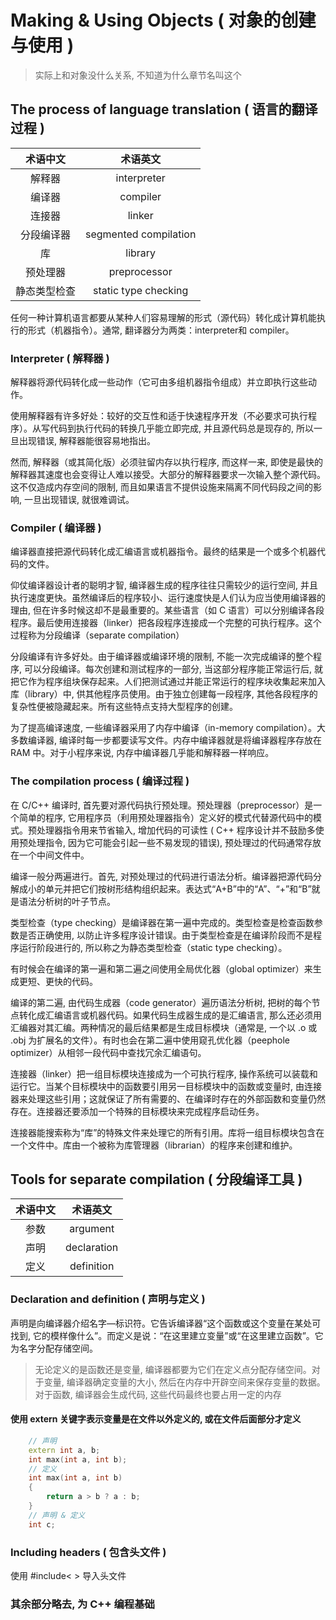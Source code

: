# Making & Using Objects ( 对象的创建与使用 )

> 实际上和对象没什么关系, 不知道为什么章节名叫这个

## The process of language translation ( 语言的翻译过程 )

| 术语中文 | 术语英文 |
|:---:|:---:|
| 解释器 | interpreter |
| 编译器 | compiler |
| 连接器 | linker |
| 分段编译器 | segmented compilation |
| 库 | library |
| 预处理器 | preprocessor |
| 静态类型检查 | static type checking |


任何一种计算机语言都要从某种人们容易理解的形式（源代码）转化成计算机能执行的形式（机器指令）。通常, 翻译器分为两类：interpreter和 compiler。

### Interpreter ( 解释器 )

解释器将源代码转化成一些动作（它可由多组机器指令组成）并立即执行这些动作。

使用解释器有许多好处：较好的交互性和适于快速程序开发（不必要求可执行程序）。从写代码到执行代码的转换几乎能立即完成, 并且源代码总是现存的, 所以一旦出现错误, 解释器能很容易地指出。

然而, 解释器（或其简化版）必须驻留内存以执行程序, 而这样一来, 即使是最快的解释器其速度也会变得让人难以接受。大部分的解释器要求一次输入整个源代码。这不仅造成内存空间的限制, 而且如果语言不提供设施来隔离不同代码段之间的影响, 一旦出现错误, 就很难调试。

### Compiler ( 编译器 )

编译器直接把源代码转化成汇编语言或机器指令。最终的结果是一个或多个机器代码的文件。

仰仗编译器设计者的聪明才智, 编译器生成的程序往往只需较少的运行空间, 并且执行速度更快。虽然编译后的程序较小、运行速度快是人们认为应当使用编译器的理由, 但在许多时候这却不是最重要的。某些语言（如 C 语言）可以分别编译各段程序。最后使用连接器（linker）把各段程序连接成一个完整的可执行程序。这个过程称为分段编译（separate compilation）

分段编译有许多好处。由于编译器或编译环境的限制, 不能一次完成编译的整个程序, 可以分段编译。每次创建和测试程序的一部分, 当这部分程序能正常运行后, 就把它作为程序组块保存起来。人们把测试通过并能正常运行的程序块收集起来加入库（library）中, 供其他程序员使用。由于独立创建每一段程序, 其他各段程序的复杂性便被隐藏起来。所有这些特点支持大型程序的创建。

为了提高编译速度, 一些编译器采用了内存中编译（in-memory compilation）。大多数编译器, 编译时每一步都要读写文件。内存中编译器就是将编译器程序存放在 RAM 中。对于小程序来说, 内存中编译器几乎能和解释器一样响应。

### The compilation process ( 编译过程 )

在 C/C++ 编译时, 首先要对源代码执行预处理。预处理器（preprocessor）是一个简单的程序, 它用程序员（利用预处理器指令）定义好的模式代替源代码中的模式。预处理器指令用来节省输入, 增加代码的可读性 ( C++ 程序设计并不鼓励多使用预处理指令, 因为它可能会引起一些不易发现的错误), 预处理过的代码通常存放在一个中间文件中。

编译一般分两遍进行。首先, 对预处理过的代码进行语法分析。编译器把源代码分解成小的单元并把它们按树形结构组织起来。表达式“A+B”中的“A”、“+”和“B”就是语法分析树的叶子节点。

类型检查（type checking）是编译器在第一遍中完成的。类型检查是检查函数参数是否正确使用, 以防止许多程序设计错误。由于类型检查是在编译阶段而不是程序运行阶段进行的, 所以称之为静态类型检查（static type checking）。

有时候会在编译的第一遍和第二遍之间使用全局优化器（global optimizer）来生成更短、更快的代码。

编译的第二遍, 由代码生成器（code generator）遍历语法分析树, 把树的每个节点转化成汇编语言或机器代码。如果代码生成器生成的是汇编语言, 那么还必须用汇编器对其汇编。两种情况的最后结果都是生成目标模块（通常是, 一个以 .o 或 .obj 为扩展名的文件）。有时也会在第二遍中使用窥孔优化器（peephole optimizer）从相邻一段代码中查找冗余汇编语句。

连接器（linker）把一组目标模块连接成为一个可执行程序, 操作系统可以装载和运行它。当某个目标模块中的函数要引用另一目标模块中的函数或变量时, 由连接器来处理这些引用；这就保证了所有需要的、在编译时存在的外部函数和变量仍然存在。连接器还要添加一个特殊的目标模块来完成程序启动任务。

连接器能搜索称为“库”的特殊文件来处理它的所有引用。库将一组目标模块包含在一个文件中。库由一个被称为库管理器（librarian）的程序来创建和维护。

## Tools for separate compilation ( 分段编译工具 )

| 术语中文 | 术语英文 |
|:---:|:---:|
| 参数 | argument |
| 声明 | declaration |
| 定义 | definition |

### Declaration and definition ( 声明与定义 )

声明是向编译器介绍名字—标识符。它告诉编译器“这个函数或这个变量在某处可找到, 它的模样像什么”。而定义是说：“在这里建立变量”或“在这里建立函数”。它为名字分配存储空间。

> 无论定义的是函数还是变量, 编译器都要为它们在定义点分配存储空间。对于变量, 编译器确定变量的大小, 然后在内存中开辟空间来保存变量的数据。对于函数, 编译器会生成代码, 这些代码最终也要占用一定的内存

#### 使用 **extern** 关键字表示变量是在文件以外定义的, 或在文件后面部分才定义

```cpp
    // 声明
    extern int a, b;
    int max(int a, int b);
    // 定义
    int max(int a, int b)
    { 
        return a > b ? a : b; 
    }
    // 声明 & 定义
    int c;
```

### Including headers ( 包含头文件 )

使用 #include< > 导入头文件

### 其余部分略去, 为 C++ 编程基础
